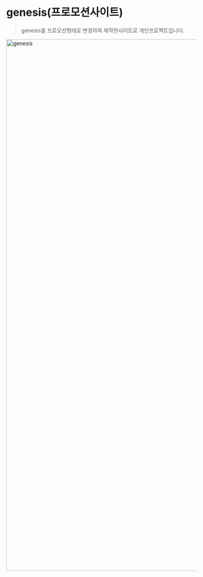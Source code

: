 # genesis(프로모션사이트)
> genesis를 프로모션형태로 변경하여 제작한사이트로 개인프로젝트입니다.

<img width="1402" alt="genesis" src="https://github.com/Tae-Hyun98/genesis/assets/119056869/fe97b20a-5609-424f-8b4b-49184a04b121">
